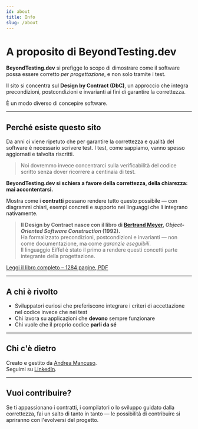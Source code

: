 ```yaml
---
id: about
title: Info
slug: /about
---
```


# A proposito di BeyondTesting.dev

**BeyondTesting.dev** si prefigge lo scopo di dimostrare come il software possa essere corretto _per progettazione_, e non solo tramite i test.

Il sito si concentra sul **Design by Contract (DbC)**, un approccio che integra precondizioni, postcondizioni e invarianti ai fini di garantire la correttezza.

È un modo diverso di concepire software.

---

## Perché esiste questo sito

Da anni ci viene ripetuto che per garantire la correttezza e qualità del software è necessario scrivere test. I test, come sappiamo, vanno spesso aggiornati e talvolta riscritti.

> Noi dovremmo invece concentrarci sulla verificabilità del codice scritto senza dover ricorrere a centinaia di test.

**BeyondTesting.dev si schiera a favore della correttezza, della chiarezza: mai accontentarsi.**

Mostra come i **contratti** possano rendere tutto questo possibile — con diagrammi chiari, esempi concreti e supporto nei linguaggi che li integrano nativamente.

> **Il Design by Contract nasce con il libro di [Bertrand Meyer](https://bertrandmeyer.com/), _Object-Oriented Software Construction_ (1992).**  
> Ha formalizzato precondizioni, postcondizioni e invarianti — non come documentazione, ma come _garanzie eseguibili_.  
> Il linguaggio Eiffel è stato il primo a rendere questi concetti parte integrante della progettazione.

[Leggi il libro completo – 1284 pagine, PDF](https://bertrandmeyer.com/wp-content/upLoads/OOSC2.pdf)

---

## A chi è rivolto

- Sviluppatori curiosi che preferiscono integrare i criteri di accettazione nel codice invece che nei test
- Chi lavora su applicazioni che **devono** sempre funzionare
- Chi vuole che il proprio codice **parli da sé**

---

## Chi c'è dietro

Creato e gestito da [Andrea Mancuso](https://github.com/andreamancuso).  
Seguimi su [LinkedIn](https://www.linkedin.com/in/andrea-m-95ba44185/).

---

## Vuoi contribuire?

Se ti appassionano i contratti, i compilatori o lo sviluppo guidato dalla correttezza, fai un salto di tanto in tanto — le possibilità di contribuire si apriranno con l'evolversi del progetto.
